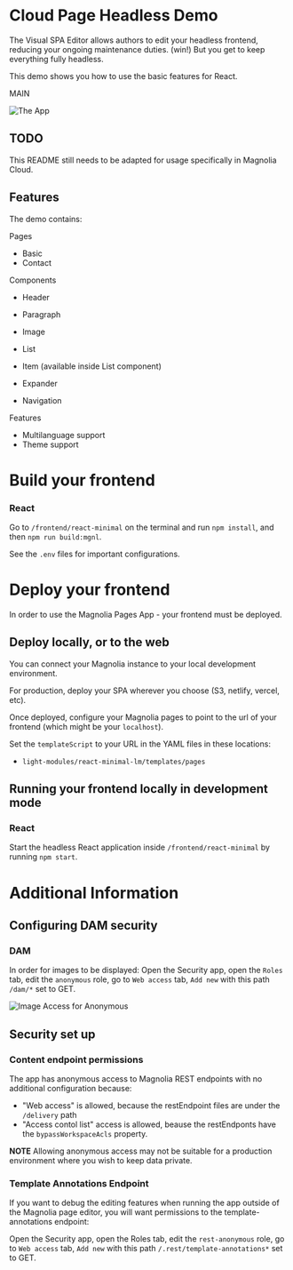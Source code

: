# Cloud Page Headless Demo

The Visual SPA Editor allows authors to edit your headless frontend, reducing your ongoing maintenance duties. (win!) But you get to keep everything fully headless.

This demo shows you how to use the basic features for React.

MAIN

![The App](_dev/README-screenshot-app.png)

## TODO

This README still needs to be adapted for usage specifically in Magnolia Cloud.

## Features

The demo contains:

Pages
- Basic
- Contact

Components
- Header 
- Paragraph 
- Image 
- List 
- Item  (available inside List component)
- Expander 

- Navigation 

Features
 - Multilanguage support
 - Theme support

# Build your frontend

### React

Go to `/frontend/react-minimal` on the terminal and run `npm install`, and then `npm run build:mgnl`.

See the `.env` files for important configurations.


# Deploy your frontend 

In order to use the Magnolia Pages App - your frontend must be deployed.

## Deploy locally, or to the web

You can connect your Magnolia instance to your local development environment.

For production, deploy your SPA wherever you choose (S3, netlify, vercel, etc).

Once deployed, configure your Magnolia pages to point to the url of your frontend (which might be your `localhost`).

Set the `templateScript` to your URL in the YAML files in these locations:
* `light-modules/react-minimal-lm/templates/pages`

## Running your frontend locally in development mode

### React

Start the headless React application inside `/frontend/react-minimal` by running `npm start`.

# Additional Information

## Configuring DAM security

### DAM

In order for images to be displayed:
Open the Security app, open the `Roles` tab, edit the `anonymous` role, go to `Web access` tab, `Add new` with this path `/dam/*` set to GET.

![Image Access for Anonymous](_dev/README-security-anonymous-dam.png)


## Security set up

### Content endpoint permissions

The app has anonymous access to Magnolia REST endpoints with no additional configuration because:

- "Web access" is allowed, because the restEndpoint files are under the `/delivery` path
- "Access contol list" access is allowed, beause the restEndponts have the `bypassWorkspaceAcls` property.

**NOTE** Allowing anonymous access may not be suitable for a production environment where you wish to keep data private.

### Template Annotations Endpoint

If you want to debug the editing features when running the app outside of the Magnolia page editor, you will want permissions to the template-annotations endpoint:

Open the Security app, open the Roles tab, edit the `rest-anonymous` role, go to `Web access` tab, `Add new` with this path `/.rest/template-annotations*` set to GET.

